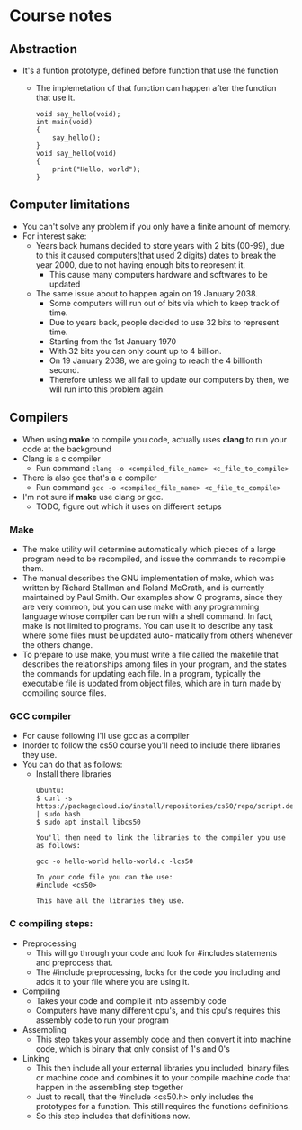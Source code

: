 # Course notes

## Abstraction
- It's a funtion prototype, defined before function that use the function
    - The implemetation of that function can happen after the function that use it.

        ```
        void say_hello(void);
        int main(void)
        {
            say_hello();
        }
        void say_hello(void)
        {
            print("Hello, world");
        }
        ```

## Computer limitations
- You can't solve any problem if you only have a finite amount of memory.
- For interest sake:
    - Years back humans decided to store years with 2 bits (00-99), due to this it caused computers(that used 2 digits) dates to break the year 2000, due to not having enough bits to represent it.
        - This cause many computers hardware and softwares to be updated
    - The same issue about to happen again on 19 January 2038.
        - Some computers will run out of bits via which to keep track of time.
        - Due to years back, people decided to use 32 bits to represent time. 
        - Starting from the 1st January 1970
        - With 32 bits you can only count up to 4 billion.
        - On 19 January 2038, we are going to reach the 4 billionth second.
        - Therefore unless we all fail to update our computers by then, we will run into this problem again.

## Compilers
- When using <b>make</b> to compile you code, actually uses <b>clang</b> to run your code at the background
- Clang is a c compiler
    - Run command ```clang -o <compiled_file_name> <c_file_to_compile>```
- There is also gcc that's a c compiler
    - Run command ```gcc -o <compiled_file_name> <c_file_to_compile>```
- I'm not sure if <b>make</b> use clang or gcc.
    - TODO, figure out which it uses on different setups

### Make
- The  make  utility  will determine automatically which pieces of a large program need to be recompiled, and issue the commands to recompile them.
- The manual describes the GNU implementation of make, which was written by Richard Stallman and Roland McGrath, and  is  currently  maintained  by
Paul  Smith.   Our examples show C programs, since they are very common, but you can use make with any programming language whose compiler can be
run with a shell command.  In fact, make is not limited to programs.  You can use it to describe any task where some files must be updated  auto-
matically from others whenever the others change.
- To  prepare  to  use make, you must write a file called the makefile that describes the relationships among files in your program, and the states
the commands for updating each file.  In a program, typically the executable file is updated from object files, which are in turn made by compiling source files.

### GCC compiler
- For cause following I'll use gcc as a compiler
- Inorder to follow the cs50 course you'll need to include there libraries they use.
- You can do that as follows:
    - Install there libraries
        ```
        Ubuntu:
        $ curl -s https://packagecloud.io/install/repositories/cs50/repo/script.deb.sh | sudo bash
        $ sudo apt install libcs50

        You'll then need to link the libraries to the compiler you use as follows:

        gcc -o hello-world hello-world.c -lcs50

        In your code file you can the use:
        #include <cs50>

        This have all the libraries they use.
        ```

### C compiling steps:
- Preprocessing
    - This will go through your code and look for #includes statements and preprocess that.
    - The #include preprocessing, looks for the code you including and adds it to your file where you are using it.
- Compiling
    - Takes your code and compile it into assembly code
    - Computers have many different cpu's, and this cpu's requires this assembly code to run your program
- Assembling
    - This step takes your assembly code and then convert it into machine code, which is binary that only consist of 1's and 0's
- Linking
    - This then include all your external libraries you included, binary files or machine code and combines it to your compile machine code that happen in the assembling step together
    - Just to recall, that the #include <cs50.h> only includes the prototypes for a function. This still requires the functions definitions. 
    - So this step includes that definitions now.
